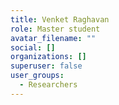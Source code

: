 ```yaml
---
title: Venket Raghavan
role: Master student
avatar_filename: ""
social: []
organizations: []
superuser: false
user_groups:
  - Researchers
---
```

